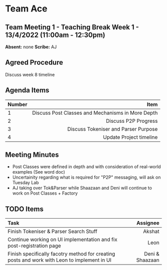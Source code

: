 # Team Ace

## Team Meeting 1 - Teaching Break Week 1 - 13/4/2022 (11:00am - 12:30pm)
**Absent:**
none
**Scribe:**
AJ

## Agreed Procedure
Discuss week 8 timeline

## Agenda Items
| Number | Item |
| :--- | ---: |
| 1 | Discuss Post Classes and Mechanisms in More Depth |
| 2 | Discuss P2P Progress |
| 3 | Discuss Tokeniser and Parser Purpose |
| 4 | Update Project timeline  |

## Meeting Minutes
- Post Classes were defined in depth and with consideration of real-world examples (See word doc)
- Uncertainity regarding what is required for "P2P" messaging, will ask on Tuesday Lab
- AJ taking over Tok&Parser while Shaazaan and Deni will continue to work on Post Classes + Factory


## TODO Items
| Task | Assignee |
| :--- | ---: |
| Finish Tokeniser & Parser Search Stuff | Akshat |
| Continue working on UI implementation and fix post-registration page | Leon |
| Finish specifically facotry method for creating posts and work with Leon to implement in UI | Deni & Shaazaan |

